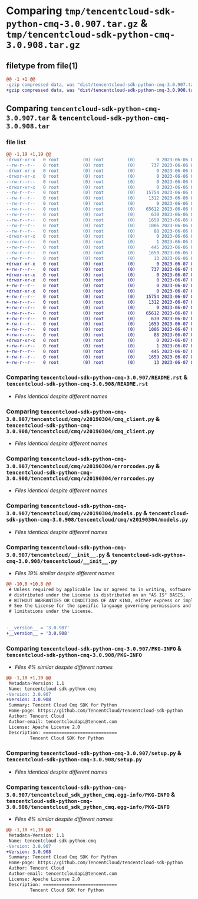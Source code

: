 # Comparing `tmp/tencentcloud-sdk-python-cmq-3.0.907.tar.gz` & `tmp/tencentcloud-sdk-python-cmq-3.0.908.tar.gz`

## filetype from file(1)

```diff
@@ -1 +1 @@
-gzip compressed data, was "dist/tencentcloud-sdk-python-cmq-3.0.907.tar", last modified: Tue Jun  6 02:23:04 2023, max compression
+gzip compressed data, was "dist/tencentcloud-sdk-python-cmq-3.0.908.tar", last modified: Wed Jun  7 00:20:53 2023, max compression
```

## Comparing `tencentcloud-sdk-python-cmq-3.0.907.tar` & `tencentcloud-sdk-python-cmq-3.0.908.tar`

### file list

```diff
@@ -1,19 +1,19 @@
-drwxr-xr-x   0 root         (0) root         (0)        0 2023-06-06 02:23:04.000000 tencentcloud-sdk-python-cmq-3.0.907/
--rw-r--r--   0 root         (0) root         (0)      737 2023-06-06 02:23:04.000000 tencentcloud-sdk-python-cmq-3.0.907/README.rst
-drwxr-xr-x   0 root         (0) root         (0)        0 2023-06-06 02:23:04.000000 tencentcloud-sdk-python-cmq-3.0.907/tencentcloud/
-drwxr-xr-x   0 root         (0) root         (0)        0 2023-06-06 02:23:04.000000 tencentcloud-sdk-python-cmq-3.0.907/tencentcloud/cmq/
--rw-r--r--   0 root         (0) root         (0)        0 2023-06-06 02:23:04.000000 tencentcloud-sdk-python-cmq-3.0.907/tencentcloud/cmq/__init__.py
-drwxr-xr-x   0 root         (0) root         (0)        0 2023-06-06 02:23:04.000000 tencentcloud-sdk-python-cmq-3.0.907/tencentcloud/cmq/v20190304/
--rw-r--r--   0 root         (0) root         (0)    15754 2023-06-06 02:23:04.000000 tencentcloud-sdk-python-cmq-3.0.907/tencentcloud/cmq/v20190304/cmq_client.py
--rw-r--r--   0 root         (0) root         (0)     1312 2023-06-06 02:23:04.000000 tencentcloud-sdk-python-cmq-3.0.907/tencentcloud/cmq/v20190304/errorcodes.py
--rw-r--r--   0 root         (0) root         (0)        0 2023-06-06 02:23:04.000000 tencentcloud-sdk-python-cmq-3.0.907/tencentcloud/cmq/v20190304/__init__.py
--rw-r--r--   0 root         (0) root         (0)    65612 2023-06-06 02:23:04.000000 tencentcloud-sdk-python-cmq-3.0.907/tencentcloud/cmq/v20190304/models.py
--rw-r--r--   0 root         (0) root         (0)      630 2023-06-06 02:23:04.000000 tencentcloud-sdk-python-cmq-3.0.907/tencentcloud/__init__.py
--rw-r--r--   0 root         (0) root         (0)     1659 2023-06-06 02:23:04.000000 tencentcloud-sdk-python-cmq-3.0.907/PKG-INFO
--rw-r--r--   0 root         (0) root         (0)     1006 2023-06-06 02:23:04.000000 tencentcloud-sdk-python-cmq-3.0.907/setup.py
--rw-r--r--   0 root         (0) root         (0)       88 2023-06-06 02:23:04.000000 tencentcloud-sdk-python-cmq-3.0.907/setup.cfg
-drwxr-xr-x   0 root         (0) root         (0)        0 2023-06-06 02:23:04.000000 tencentcloud-sdk-python-cmq-3.0.907/tencentcloud_sdk_python_cmq.egg-info/
--rw-r--r--   0 root         (0) root         (0)        1 2023-06-06 02:23:04.000000 tencentcloud-sdk-python-cmq-3.0.907/tencentcloud_sdk_python_cmq.egg-info/dependency_links.txt
--rw-r--r--   0 root         (0) root         (0)      445 2023-06-06 02:23:04.000000 tencentcloud-sdk-python-cmq-3.0.907/tencentcloud_sdk_python_cmq.egg-info/SOURCES.txt
--rw-r--r--   0 root         (0) root         (0)     1659 2023-06-06 02:23:04.000000 tencentcloud-sdk-python-cmq-3.0.907/tencentcloud_sdk_python_cmq.egg-info/PKG-INFO
--rw-r--r--   0 root         (0) root         (0)       13 2023-06-06 02:23:04.000000 tencentcloud-sdk-python-cmq-3.0.907/tencentcloud_sdk_python_cmq.egg-info/top_level.txt
+drwxr-xr-x   0 root         (0) root         (0)        0 2023-06-07 00:20:53.000000 tencentcloud-sdk-python-cmq-3.0.908/
+-rw-r--r--   0 root         (0) root         (0)      737 2023-06-07 00:20:53.000000 tencentcloud-sdk-python-cmq-3.0.908/README.rst
+drwxr-xr-x   0 root         (0) root         (0)        0 2023-06-07 00:20:53.000000 tencentcloud-sdk-python-cmq-3.0.908/tencentcloud/
+drwxr-xr-x   0 root         (0) root         (0)        0 2023-06-07 00:20:53.000000 tencentcloud-sdk-python-cmq-3.0.908/tencentcloud/cmq/
+-rw-r--r--   0 root         (0) root         (0)        0 2023-06-07 00:20:53.000000 tencentcloud-sdk-python-cmq-3.0.908/tencentcloud/cmq/__init__.py
+drwxr-xr-x   0 root         (0) root         (0)        0 2023-06-07 00:20:53.000000 tencentcloud-sdk-python-cmq-3.0.908/tencentcloud/cmq/v20190304/
+-rw-r--r--   0 root         (0) root         (0)    15754 2023-06-07 00:20:53.000000 tencentcloud-sdk-python-cmq-3.0.908/tencentcloud/cmq/v20190304/cmq_client.py
+-rw-r--r--   0 root         (0) root         (0)     1312 2023-06-07 00:20:53.000000 tencentcloud-sdk-python-cmq-3.0.908/tencentcloud/cmq/v20190304/errorcodes.py
+-rw-r--r--   0 root         (0) root         (0)        0 2023-06-07 00:20:53.000000 tencentcloud-sdk-python-cmq-3.0.908/tencentcloud/cmq/v20190304/__init__.py
+-rw-r--r--   0 root         (0) root         (0)    65612 2023-06-07 00:20:53.000000 tencentcloud-sdk-python-cmq-3.0.908/tencentcloud/cmq/v20190304/models.py
+-rw-r--r--   0 root         (0) root         (0)      630 2023-06-07 00:20:53.000000 tencentcloud-sdk-python-cmq-3.0.908/tencentcloud/__init__.py
+-rw-r--r--   0 root         (0) root         (0)     1659 2023-06-07 00:20:53.000000 tencentcloud-sdk-python-cmq-3.0.908/PKG-INFO
+-rw-r--r--   0 root         (0) root         (0)     1006 2023-06-07 00:20:53.000000 tencentcloud-sdk-python-cmq-3.0.908/setup.py
+-rw-r--r--   0 root         (0) root         (0)       88 2023-06-07 00:20:53.000000 tencentcloud-sdk-python-cmq-3.0.908/setup.cfg
+drwxr-xr-x   0 root         (0) root         (0)        0 2023-06-07 00:20:53.000000 tencentcloud-sdk-python-cmq-3.0.908/tencentcloud_sdk_python_cmq.egg-info/
+-rw-r--r--   0 root         (0) root         (0)        1 2023-06-07 00:20:53.000000 tencentcloud-sdk-python-cmq-3.0.908/tencentcloud_sdk_python_cmq.egg-info/dependency_links.txt
+-rw-r--r--   0 root         (0) root         (0)      445 2023-06-07 00:20:53.000000 tencentcloud-sdk-python-cmq-3.0.908/tencentcloud_sdk_python_cmq.egg-info/SOURCES.txt
+-rw-r--r--   0 root         (0) root         (0)     1659 2023-06-07 00:20:53.000000 tencentcloud-sdk-python-cmq-3.0.908/tencentcloud_sdk_python_cmq.egg-info/PKG-INFO
+-rw-r--r--   0 root         (0) root         (0)       13 2023-06-07 00:20:53.000000 tencentcloud-sdk-python-cmq-3.0.908/tencentcloud_sdk_python_cmq.egg-info/top_level.txt
```

### Comparing `tencentcloud-sdk-python-cmq-3.0.907/README.rst` & `tencentcloud-sdk-python-cmq-3.0.908/README.rst`

 * *Files identical despite different names*

### Comparing `tencentcloud-sdk-python-cmq-3.0.907/tencentcloud/cmq/v20190304/cmq_client.py` & `tencentcloud-sdk-python-cmq-3.0.908/tencentcloud/cmq/v20190304/cmq_client.py`

 * *Files identical despite different names*

### Comparing `tencentcloud-sdk-python-cmq-3.0.907/tencentcloud/cmq/v20190304/errorcodes.py` & `tencentcloud-sdk-python-cmq-3.0.908/tencentcloud/cmq/v20190304/errorcodes.py`

 * *Files identical despite different names*

### Comparing `tencentcloud-sdk-python-cmq-3.0.907/tencentcloud/cmq/v20190304/models.py` & `tencentcloud-sdk-python-cmq-3.0.908/tencentcloud/cmq/v20190304/models.py`

 * *Files identical despite different names*

### Comparing `tencentcloud-sdk-python-cmq-3.0.907/tencentcloud/__init__.py` & `tencentcloud-sdk-python-cmq-3.0.908/tencentcloud/__init__.py`

 * *Files 19% similar despite different names*

```diff
@@ -10,8 +10,8 @@
 # Unless required by applicable law or agreed to in writing, software
 # distributed under the License is distributed on an "AS IS" BASIS,
 # WITHOUT WARRANTIES OR CONDITIONS OF ANY KIND, either express or implied.
 # See the License for the specific language governing permissions and
 # limitations under the License.
 
 
-__version__ = '3.0.907'
+__version__ = '3.0.908'
```

### Comparing `tencentcloud-sdk-python-cmq-3.0.907/PKG-INFO` & `tencentcloud-sdk-python-cmq-3.0.908/PKG-INFO`

 * *Files 4% similar despite different names*

```diff
@@ -1,10 +1,10 @@
 Metadata-Version: 1.1
 Name: tencentcloud-sdk-python-cmq
-Version: 3.0.907
+Version: 3.0.908
 Summary: Tencent Cloud Cmq SDK for Python
 Home-page: https://github.com/TencentCloud/tencentcloud-sdk-python
 Author: Tencent Cloud
 Author-email: tencentcloudapi@tencent.com
 License: Apache License 2.0
 Description: ============================
         Tencent Cloud SDK for Python
```

### Comparing `tencentcloud-sdk-python-cmq-3.0.907/setup.py` & `tencentcloud-sdk-python-cmq-3.0.908/setup.py`

 * *Files identical despite different names*

### Comparing `tencentcloud-sdk-python-cmq-3.0.907/tencentcloud_sdk_python_cmq.egg-info/PKG-INFO` & `tencentcloud-sdk-python-cmq-3.0.908/tencentcloud_sdk_python_cmq.egg-info/PKG-INFO`

 * *Files 4% similar despite different names*

```diff
@@ -1,10 +1,10 @@
 Metadata-Version: 1.1
 Name: tencentcloud-sdk-python-cmq
-Version: 3.0.907
+Version: 3.0.908
 Summary: Tencent Cloud Cmq SDK for Python
 Home-page: https://github.com/TencentCloud/tencentcloud-sdk-python
 Author: Tencent Cloud
 Author-email: tencentcloudapi@tencent.com
 License: Apache License 2.0
 Description: ============================
         Tencent Cloud SDK for Python
```


